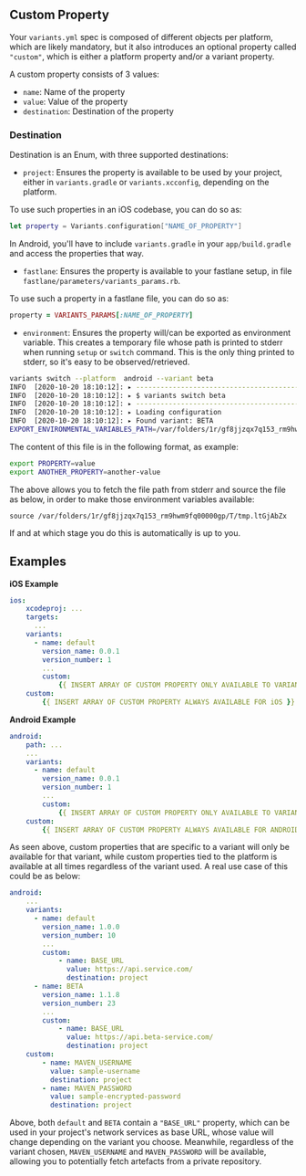 
## Custom Property

Your `variants.yml` spec is composed of different objects per platform, which are likely mandatory, but it also introduces an optional property called `"custom"`, which is either a platform property and/or a variant property.

A custom property consists of 3 values:

- `name`:  Name of the property
- `value`: Value of the property
- `destination`: Destination of the property

### Destination

Destination is an Enum, with three supported destinations:

- `project`: 
Ensures the property is available to be used by your project, either in `variants.gradle` or `variants.xcconfig`, depending on the platform.

To use such properties in an iOS codebase, you can do so as:
```swift
let property = Variants.configuration["NAME_OF_PROPERTY"]
```

In Android, you'll have to include `variants.gradle` in your `app/build.gradle` and access the properties that way.

- `fastlane`: 
Ensures the property is available to your fastlane setup, in file `fastlane/parameters/variants_params.rb`.

To use such a property in a fastlane file, you can do so as:
```ruby
property = VARIANTS_PARAMS[:NAME_OF_PROPERTY]
```

- `environment`:
Ensures the property will/can be exported as environment variable.
This creates a temporary file whose path is printed to stderr when running `setup` or `switch` command.
This is the only thing printed to stderr, so it's easy to be observed/retrieved.
```sh
variants switch --platform  android --variant beta
INFO  [2020-10-20 18:10:12]: ▸ --------------------------------------------------------------------------------------
INFO  [2020-10-20 18:10:12]: ▸ $ variants switch beta
INFO  [2020-10-20 18:10:12]: ▸ --------------------------------------------------------------------------------------
INFO  [2020-10-20 18:10:12]: ▸ Loading configuration
INFO  [2020-10-20 18:10:12]: ▸ Found variant: BETA
EXPORT_ENVIRONMENTAL_VARIABLES_PATH=/var/folders/1r/gf8jjzqx7q153_rm9hwm9fq00000gp/T/tmp.ltGjAbZx
```

The content of this file is in the following format, as example:
```sh
export PROPERTY=value
export ANOTHER_PROPERTY=another-value
```

The above allows you to fetch the file path from stderr and source the file as below, in order to make those environment variables available:
```
source /var/folders/1r/gf8jjzqx7q153_rm9hwm9fq00000gp/T/tmp.ltGjAbZx
```

If and at which stage you do this is automatically is up to you.

## Examples

**iOS Example**
```yaml
ios:
    xcodeproj: ...
    targets:
      ...
    variants:
      - name: default
        version_name: 0.0.1
        version_number: 1
        ...
        custom:
            {{ INSERT ARRAY OF CUSTOM PROPERTY ONLY AVAILABLE TO VARIANT 'default' }}
    custom:
        {{ INSERT ARRAY OF CUSTOM PROPERTY ALWAYS AVAILABLE FOR iOS }}
```

**Android Example**
```yaml
android:
    path: ...
    ...
    variants:
      - name: default
        version_name: 0.0.1
        version_number: 1
        ...
        custom:
            {{ INSERT ARRAY OF CUSTOM PROPERTY ONLY AVAILABLE TO VARIANT 'default' }}
    custom:
        {{ INSERT ARRAY OF CUSTOM PROPERTY ALWAYS AVAILABLE FOR ANDROID }}
```

As seen above, custom properties that are specific to a variant will only be available for that variant, while custom properties tied to the platform is available at all times regardless of the variant used. A real use case of this could be as below:

```yaml
android:
    ...
    variants:
      - name: default
        version_name: 1.0.0
        version_number: 10
        ...
        custom:
            - name: BASE_URL
              value: https://api.service.com/
              destination: project
      - name: BETA
        version_name: 1.1.8
        version_number: 23
        ...
        custom:
            - name: BASE_URL
              value: https://api.beta-service.com/
              destination: project
    custom:
        - name: MAVEN_USERNAME
          value: sample-username
          destination: project
        - name: MAVEN_PASSWORD
          value: sample-encrypted-password
          destination: project
```
Above, both `default` and `BETA` contain a `"BASE_URL"` property, which can be used in your project's network services as base URL, whose value will change depending on the variant you choose. Meanwhile, regardless of the variant chosen, `MAVEN_USERNAME` and `MAVEN_PASSWORD` will be available, allowing you to potentially fetch artefacts from a private repository.
